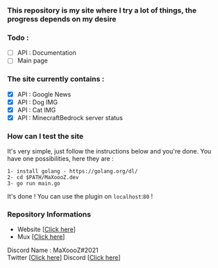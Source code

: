 ### This repository is my site where I try a lot of things, the progress depends on my desire

### Todo :

- [ ] API : Documentation
- [ ] Main page

### The site currently contains :

- [x] API : Google News
- [x] API : Dog IMG
- [x] API : Cat IMG
- [x] API : MinecraftBedrock server status

### How can I test the site

It's very simple, just follow the instructions below and you're done. You have one possibilities, here they are :

```
1- install golang - https://golang.org/dl/
2- cd $PATH/MaXoooZ.dev
3- go run main.go
```

It's done ! You can use the plugin on `localhost`:`80` !

### Repository Informations

- Website [[Click here](https://maxoooz.dev/)]
- Mux [[Click here](https://github.com/gorilla/mux)]

Discord Name : MaXoooZ#2021  
Twitter [[Click here](https://twitter.com/MaXoooZ_)]  
Discord [[Click here](https://discord.gg/KFgSzPWNXk)]
